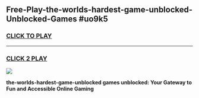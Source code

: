 
## Free-Play-the-worlds-hardest-game-unblocked-Unblocked-Games #uo9k5
<h3>
<a href="https://news.freeplayer.one?title=the-worlds-hardest-game-unblocked&ref=8M">CLICK TO PLAY</a></h3>
<hr>

<h3>
<a href="https://news.freeplayer.one?title=the-worlds-hardest-game-unblocked&ref=8M">CLICK 2 PLAY</a>
  
</h3>

<a href="https://news.freeplayer.one?title=the-worlds-hardest-game-unblocked&ref=8M"><img src="https://clearcache.store/games.png"></a>


**the-worlds-hardest-game-unblocked games unblocked: Your Gateway to Fun and Accessible Online Gaming**

